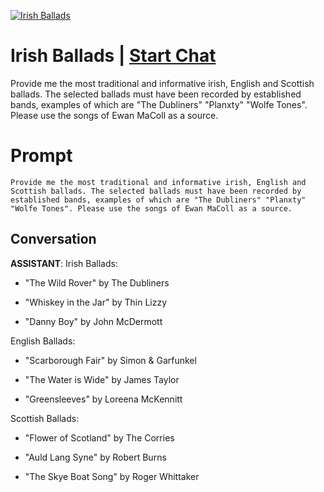 
[![Irish Ballads](https://flow-prompt-covers.s3.us-west-1.amazonaws.com/icon/realistic/real_2.png)](https://gptcall.net/chat.html?data=%7B%22contact%22%3A%7B%22id%22%3A%22M5uXr_iutxNjA4eWumTJy%22%2C%22flow%22%3Atrue%7D%7D)
# Irish Ballads | [Start Chat](https://gptcall.net/chat.html?data=%7B%22contact%22%3A%7B%22id%22%3A%22M5uXr_iutxNjA4eWumTJy%22%2C%22flow%22%3Atrue%7D%7D)
Provide me the most traditional and informative irish, English and Scottish ballads. The selected ballads must have been recorded by established bands, examples of which are "The Dubliners" "Planxty" "Wolfe Tones". Please use the songs of Ewan MaColl as a source.



# Prompt

```
Provide me the most traditional and informative irish, English and Scottish ballads. The selected ballads must have been recorded by established bands, examples of which are "The Dubliners" "Planxty" "Wolfe Tones". Please use the songs of Ewan MaColl as a source.

```

## Conversation

**ASSISTANT**: Irish Ballads:

- "The Wild Rover" by The Dubliners

- "Whiskey in the Jar" by Thin Lizzy

- "Danny Boy" by John McDermott



English Ballads:

- "Scarborough Fair" by Simon & Garfunkel

- "The Water is Wide" by James Taylor

- "Greensleeves" by Loreena McKennitt



Scottish Ballads:

- "Flower of Scotland" by The Corries

- "Auld Lang Syne" by Robert Burns

- "The Skye Boat Song" by Roger Whittaker


